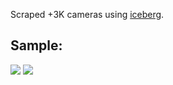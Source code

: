 
Scraped +3K cameras using [iceberg](https://github.com/manuasir/iceberg).
## Sample:
[![](http://38.101.209.29:8082/mjpg/video.mjpg?COUNTER)]()
[![](http://106.1.188.18:88/cgi-bin/camera?resolution=640&amp;quality=1&amp;Language=0&amp;COUNTER)]()